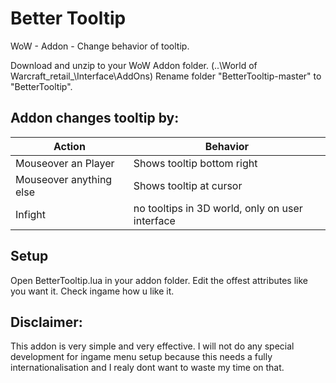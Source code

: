 # Better Tooltip
WoW - Addon - Change behavior of tooltip.

Download and unzip to your WoW Addon folder. (..\World of Warcraft\_retail_\Interface\AddOns)
Rename folder "BetterTooltip-master" to "BetterTooltip".

## Addon changes tooltip by:
| Action | Behavior | 
| --- | --- |
| Mouseover an Player | Shows tooltip bottom right |
| Mouseover anything else | Shows tooltip at cursor |
| Infight | no tooltips in 3D world, only on user interface |

## Setup
Open BetterTooltip.lua in your addon folder.
Edit the offest attributes like you want it.
Check ingame how u like it.

## Disclaimer:

This addon is very simple and very effective.
I will not do any special development for ingame menu setup because this needs a fully internationalisation
and I realy dont want to waste my time on that.
